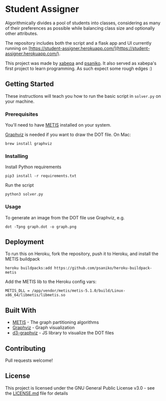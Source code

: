# Student Assigner

Algorithmically divides a pool of students into classes, considering as many of their preferences as possible while balancing class size and optionally other attributes.

The repository includes both the script and a flask app and UI currently running on [https://student-assigner.herokuapp.com/](https://student-assigner.herokuapp.com/).

This project was made by [xabepa](https://github.com/xabepa/) and [psaniko](https://github.com/psaniko/). It also served as xabepa's first project to learn programming. As such expect some rough edges :)


## Getting Started

These instructions will teach you how to run the basic script in `solver.py` on your machine.

### Prerequisites

You'll need to have [METIS](http://glaros.dtc.umn.edu/gkhome/metis/metis/download) installed on your system.

[Graphviz](https://graphviz.gitlab.io/download/) is needed if you want to draw the DOT file. On Mac:

```
brew install graphviz
```

### Installing

Install Python requirements

```
pip3 install -r requirements.txt
```

Run the script

```
python3 solver.py
```

### Usage

To generate an image from the DOT file use Graphviz, e.g.

```
dot -Tpng graph.dot -o graph.png
```

## Deployment

To run this on Heroku, fork the repository, push it to Heroku, and install the METIS buildpack

```
heroku buildpacks:add https://github.com/psaniko/heroku-buildpack-metis
```

Add the METIS lib to the Heroku config vars:

```
METIS_DLL = /app/vendor/metis/metis-5.1.0/build/Linux-x86_64/libmetis/libmetis.so
```

## Built With

* [METIS](http://glaros.dtc.umn.edu/gkhome/metis/metis/overview) - The graph partitioning algorithms
* [Graphviz](https://www.graphviz.org/) - Graph visualization
* [d3-graphviz](https://github.com/magjac/d3-graphviz) - JS library to visualize the DOT files

## Contributing

Pull requests welcome!

## License

This project is licensed under the GNU General Public License v3.0 - see the [LICENSE.md](LICENSE.md) file for details

